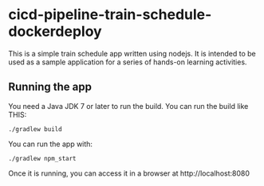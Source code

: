 # cicd-pipeline-train-schedule-dockerdeploy

This is a simple train schedule app written using nodejs. It is intended to be used as a sample application for a series of hands-on learning activities.

## Running the app

You need a Java JDK 7 or later to run the build. You can run the build like THIS:

    ./gradlew build

You can run the app with:

    ./gradlew npm_start

Once it is running, you can access it in a browser at http://localhost:8080
